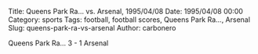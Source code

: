 Title: Queens Park Ra… vs. Arsenal, 1995/04/08
Date: 1995/04/08 00:00
Category: sports
Tags: football, football scores, Queens Park Ra…, Arsenal
Slug: queens-park-ra-vs-arsenal
Author: carbonero


Queens Park Ra… 3 - 1 Arsenal
